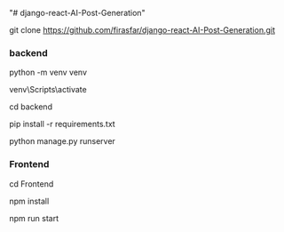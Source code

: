 "# django-react-AI-Post-Generation" 



git clone https://github.com/firasfar/django-react-AI-Post-Generation.git

### backend

python -m venv venv

venv\Scripts\activate

cd backend

pip install -r requirements.txt

python manage.py runserver

### Frontend

cd Frontend

npm install

npm run start

